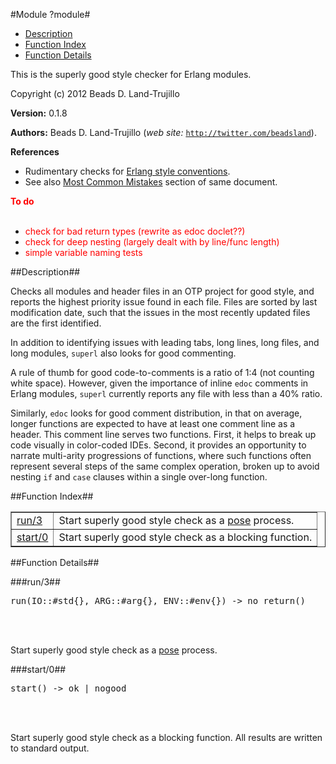 

#Module ?module#

* [Description](#description)
* [Function Index](#index)
* [Function Details](#functions)


This is the superly good style checker for Erlang modules.

Copyright (c) 2012 Beads D. Land-Trujillo

__Version:__ 0.1.8

__Authors:__ Beads D. Land-Trujillo (_web site:_ [`http://twitter.com/beadsland`](http://twitter.com/beadsland)).

__References__
* Rudimentary checks for
[
Erlang style conventions](http://www.erlang.se/doc/programming_rules..md#REF11301).
* See also
[
Most Common Mistakes](http://www.erlang.se/doc/programming_rules..md#REF66257) section of same document.


__<font color="red">To do</font>__
<br></br>

* <font color="red">check for bad return types (rewrite as edoc doclet??)</font>
* <font color="red">check for deep nesting (largely dealt with by line/func length)</font>
* <font color="red">simple variable naming tests</font>
<a name="description"></a>

##Description##




Checks all modules and header files in an OTP project for good style,
and reports the highest priority issue found in each file.
Files are sorted by last modification date, such that the issues
in the most recently updated files are the first identified.



In addition to identifying issues with leading tabs, long lines,
long files, and long modules, `superl` also looks for good commenting.



A rule of thumb for good code-to-comments is a ratio of 1:4 (not
counting white space).  However, given the importance of inline `edoc`
comments in Erlang modules, `superl` currently reports any file with
less than a 40% ratio.

Similarly, `edoc` looks for good comment distribution, in that on
average, longer functions are expected to have at least one comment
line as a header.  This comment line serves two functions.  First,
it helps to break up code visually in color-coded IDEs.  Second, it
provides an opportunity to narrate multi-arity progressions of
functions, where such functions often represent several steps of the
same complex operation, broken up to avoid nesting `if` and `case`
clauses within a single over-long function.<a name="index"></a>

##Function Index##


<table width="100%" border="1" cellspacing="0" cellpadding="2" summary="function index"><tr><td valign="top"><a href="#run-3">run/3</a></td><td>Start superly good style check as a
<a href="http://github.com/beadsland/pose">pose</a> process.</td></tr><tr><td valign="top"><a href="#start-0">start/0</a></td><td>Start superly good style check as a blocking function.</td></tr></table>


<a name="functions"></a>

##Function Details##

<a name="run-3"></a>

###run/3##


<pre>run(IO::#std{}, ARG::#arg{}, ENV::#env{}) -&gt; no_return()</pre>
<br></br>


Start superly good style check as a
[pose](http://github.com/beadsland/pose) process.<a name="start-0"></a>

###start/0##


<pre>start() -&gt; ok | nogood</pre>
<br></br>


Start superly good style check as a blocking function.
All results are written to standard output.